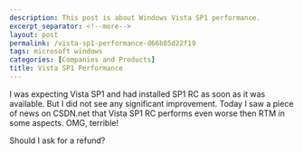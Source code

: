 ```yaml
---
description: This post is about Windows Vista SP1 performance.
excerpt_separator: <!--more-->
layout: post
permalink: /vista-sp1-performance-d66b85d22f19
tags: microsoft windows
categories: [Companies and Products]
title: Vista SP1 Performance
---
```

I was expecting Vista SP1 and had installed SP1 RC as soon as it was available. But I did not see any significant improvement. Today I saw a piece of news on CSDN.net that Vista SP1 RC performs even worse then RTM in some aspects. OMG, terrible!

Should I ask for a refund?
<!--more-->